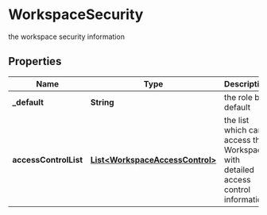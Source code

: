 

# WorkspaceSecurity

the workspace security information

## Properties

| Name | Type | Description | Notes |
|------------ | ------------- | ------------- | -------------|
|**_default** | **String** | the role by default |  |
|**accessControlList** | [**List&lt;WorkspaceAccessControl&gt;**](WorkspaceAccessControl.md) | the list which can access this Workspace with detailed access control information |  |



